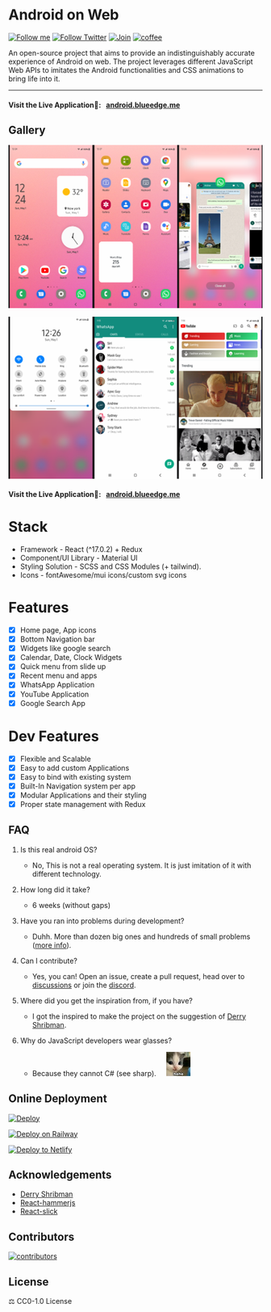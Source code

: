 # Android on Web

[![Follow me](https://img.shields.io/github/followers/blueedgetechno?label=follow%20me&style=social)](https://github.com/blueedgetechno)
[![Follow Twitter](https://img.shields.io/twitter/follow/blueedgetechno?label=Follow%20me&style=social)](https://twitter.com/blueedgetechno)
[![Join](https://img.shields.io/discord/868499076432408627.svg?label=&logo=discord&logoColor=ffffff&color=7389D8&labelColor=6A7EC2)](https://discord.gg/NcjaNdwtnR)
[![coffee](https://www.buymeacoffee.com/assets/img/custom_images/orange_img.png)](https://www.buymeacoffee.com/blueedgetechno)

An open-source project that aims to provide an indistinguishably accurate experience of Android on web. The project leverages different JavaScript Web APIs to imitates the Android functionalities and CSS animations to bring life into it.

------------
#### Visit the Live Application🌈: &nbsp; [android.blueedge.me](https://android.blueedge.me)

## Gallery
![img1](public/gall1.png)

![img1](public/gall2.png)

#### Visit the Live Application🌈: &nbsp; [android.blueedge.me](https://android.blueedge.me)

# Stack

- Framework - React (^17.0.2) + Redux
- Component/UI Library - Material UI
- Styling Solution - SCSS and CSS Modules (+ tailwind).
- Icons - fontAwesome/mui icons/custom svg icons

# Features
- [x] Home page, App icons
- [x] Bottom Navigation bar
- [x] Widgets like google search
- [x] Calendar, Date, Clock Widgets
- [x] Quick menu from slide up
- [x] Recent menu and apps
- [x] WhatsApp Application
- [x] YouTube Application
- [x] Google Search App

# Dev Features
- [x] Flexible and Scalable
- [x] Easy to add custom Applications
- [x] Easy to bind with existing system
- [x] Built-In Navigation system per app
- [x] Modular Applications and their styling
- [x] Proper state management with Redux

## FAQ

1. Is this real android OS?
    - No, This is not a real operating system. It is just imitation of it with different technology.


2. How long did it take?
    - 6 weeks (without gaps)


3. Have you ran into problems during development?
    - Duhh. More than dozen big ones and hundreds of small problems ([more info](timeline.md)).


4. Can I contribute?
    - Yes, you can! Open an issue, create a pull request, head over to [discussions](https://github.com/blueedgetechno/androidInReact/discussions) or join the [discord](https://discord.gg/NcjaNdwtnR).


5. Where did you get the inspiration from, if you have?
    - I got the inspired to make the project on the suggestion of [Derry Shribman](https://github.com/xderry).


6. Why do JavaScript developers wear glasses?
    - Because they cannot C# (see sharp). &nbsp;&nbsp;&nbsp; ![answer](public/hehe.jpg)


## Online Deployment

[![Deploy](https://www.herokucdn.com/deploy/button.svg)](https://heroku.com/deploy)

[![Deploy on Railway](https://railway.app/button.svg)](https://railway.app/new/template?template=https%3A%2F%2Fgithub.com%2Fblueedgetechno%2FandroidInReact&envs=PORT&PORTDesc=Port+of+the+application&PORTDefault=3000)

[![Deploy to Netlify](https://www.netlify.com/img/deploy/button.svg)](https://app.netlify.com/start/deploy?repository=https://github.com/blueedgetechno/androidInReact)


## Acknowledgements

- [Derry Shribman](https://github.com/xderry)
- [React-hammerjs](https://github.com/JedWatson/react-hammerjs)
- [React-slick](https://github.com/akiran/react-slick)


## Contributors
[![contributors](https://contrib.rocks/image?repo=blueedgetechno/androidInReact)](https://github.com/blueedgetechno/androidInReact/graphs/contributors)


## License

⚖️ CC0-1.0 License

